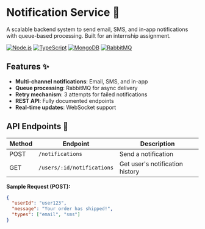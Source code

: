# Notification Service 🚀

A scalable backend system to send email, SMS, and in-app notifications with queue-based processing. Built for an internship assignment.

[![Node.js](https://img.shields.io/badge/Node.js-18-green)](https://nodejs.org/)
[![TypeScript](https://img.shields.io/badge/TypeScript-5-blue)](https://www.typescriptlang.org/)
[![MongoDB](https://img.shields.io/badge/MongoDB-7-green)](https://www.mongodb.com/)
[![RabbitMQ](https://img.shields.io/badge/RabbitMQ-3.12-orange)](https://www.rabbitmq.com/)

## Features ✨
- **Multi-channel notifications**: Email, SMS, and in-app
- **Queue processing**: RabbitMQ for async delivery
- **Retry mechanism**: 3 attempts for failed notifications
- **REST API**: Fully documented endpoints
- **Real-time updates**: WebSocket support

## API Endpoints 📡
| Method | Endpoint                        | Description                          |
|--------|---------------------------------|--------------------------------------|
| POST   | `/notifications`                | Send a notification                  |
| GET    | `/users/:id/notifications`      | Get user's notification history      |

**Sample Request (POST):**
```json
{
  "userId": "user123",
  "message": "Your order has shipped!",
  "types": ["email", "sms"]
}
